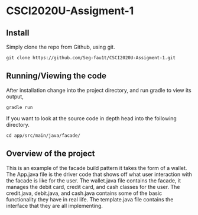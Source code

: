 # CSCI2020U-Assigment-1

## Install
Simply clone the repo from Github, using git.

```shell
git clone https://github.com/Seg-fau1t/CSCI2020U-Assigment-1.git
```

## Running/Viewing the code
After installation change into the project directory, and run gradle to view its
output,

```shell
gradle run
```

If you want to look at the source code in depth head into the following 
directory.

```shell
cd app/src/main/java/facade/
```

## Overview of the project
This is an example of the facade build pattern it takes the form of a wallet.
The App.java file is the driver code that shows off what user interaction with
the facade is like for the user. The wallet.java file contains the facade,
it manages the debit card, credit card, and cash classes for the user.
The credit.java, debit.java, and cash.java contains some of the basic 
functionality they have in real life. The template.java file contains the
interface that they are all implementing.

